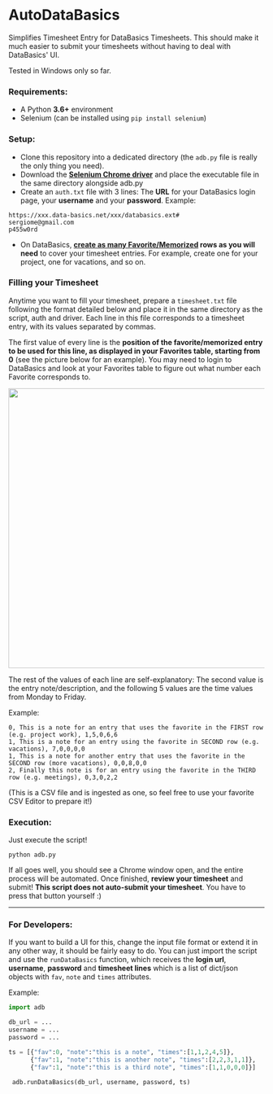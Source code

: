 # AutoDataBasics
Simplifies Timesheet Entry for DataBasics Timesheets. This should make it much easier to submit your timesheets without having to deal with DataBasics' UI.

Tested in Windows only so far.

### Requirements:
* A Python **3.6+** environment
* Selenium (can be installed using ``pip install selenium``)

### Setup:
* Clone this repository into a dedicated directory (the ``adb.py`` file is really the only thing you need).
* Download the **[Selenium Chrome driver](https://chromedriver.chromium.org/downloads)** and place the executable file in the same directory alongside adb.py
* Create an ``auth.txt`` file with 3 lines: The **URL** for your DataBasics login page, your **username** and your **password**. Example:
```
https://xxx.data-basics.net/xxx/databasics.ext#
sergiome@gmail.com
p455w0rd
```
* On DataBasics, **[create as many Favorite/Memorized](https://databasics.atlassian.net/wiki/spaces/PG6/pages/526544/Favorites+Timesheet) rows as you will need** to cover your timesheet entries. For example, create one for your project, one for vacations, and so on.

### Filling your Timesheet
Anytime you want to fill your timesheet, prepare a ``timesheet.txt`` file following the format detailed below and place it in the same directory as the script, auth and driver. Each line in this file corresponds to a timesheet entry, with its values separated by commas. 

The first value of every line is the **position of the favorite/memorized entry to be used for this line, as displayed in your Favorites table, starting from 0** (see the picture below for an example). You may need to login to DataBasics and look at your Favorites table to figure out what number each Favorite corresponds to.

<img src="https://i.imgur.com/WpdlWMN.png" width=550>

The rest of the values of each line are self-explanatory: The second value is the entry note/description, and the following 5 values are the time values from Monday to Friday. 

Example: 
```
0, This is a note for an entry that uses the favorite in the FIRST row (e.g. project work), 1,5,0,6,6
1, This is a note for an entry using the favorite in SECOND row (e.g. vacations), 7,0,0,0,0
1, This is a note for another entry that uses the favorite in the SECOND row (more vacations), 0,0,8,0,0
2, Finally this note is for an entry using the favorite in the THIRD row (e.g. meetings), 0,3,0,2,2
```
(This is a CSV file and is ingested as one, so feel free to use your favorite CSV Editor to prepare it!)

### Execution:
Just execute the script!

```python adb.py```

If all goes well, you should see a Chrome window open, and the entire process will be automated. Once finished, **review your timesheet** and submit! **This script does not auto-submit your timesheet**. You have to press that button yourself :)

---

### For Developers:

If you want to build a UI for this, change the input file format or extend it in any other way, it should be fairly easy to do. You can just import the script and use the ``runDataBasics`` function, which receives the **login url**, **username**, **password** and **timesheet lines** which is a list of dict/json objects with ``fav``, ``note`` and ``times`` attributes.

Example:
``` py
import adb

db_url = ...
username = ...
password = ...

ts = [{"fav":0, "note":"this is a note", "times":[1,1,2,4,5]},
      {"fav":1, "note":"this is another note", "times":[2,2,3,1,1]},
      {"fav":1, "note":"this is a third note", "times":[1,1,0,0,0]}]
 
 adb.runDataBasics(db_url, username, password, ts)
 ```

